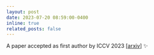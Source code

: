 ```yaml
---
layout: post
date: 2023-07-20 08:59:00-0400
inline: true
related_posts: false
---
```


A paper accepted as first author by ICCV 2023 [[arxiv]](https://arxiv.org/abs/2304.00058) :sparkles:
